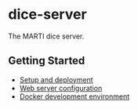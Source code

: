 # dice-server

The MARTI dice server.

## Getting Started

* [Setup and deployment](https://github.com/triplea-game/dice-server/tree/master/bin)
* [Web server configuration](https://github.com/triplea-game/dice-server/tree/master/config/nginx)
* [Docker development environment](https://github.com/triplea-game/dice-server/tree/master/build/docker/marti-dev)
